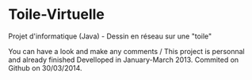 ﻿Toile-Virtuelle
===============

Projet d'informatique (Java) - Dessin en réseau sur une "toile"

You can have a look and make any comments / This project is personnal and already finished
Develloped in January-March 2013.
Commited on Github on 30/03/2014.